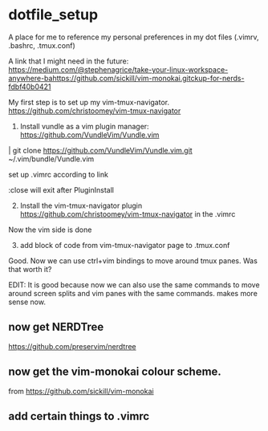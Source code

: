 # dotfile_setup
A place for me to reference my personal preferences in my dot files (.vimrv, .bashrc, .tmux.conf)

A link that I might need in the future: https://medium.com/@stephenagrice/take-your-linux-workspace-anywhere-bahttps://github.com/sickill/vim-monokai.gitckup-for-nerds-fdbf40b0421

My first step is to set up my vim-tmux-navigator. https://github.com/christoomey/vim-tmux-navigator

1. Install vundle as a vim plugin manager: https://github.com/VundleVim/Vundle.vim

| git clone https://github.com/VundleVim/Vundle.vim.git ~/.vim/bundle/Vundle.vim

set up .vimrc according to link

:close will exit after PluginInstall

2. Install the vim-tmux-navigator plugin https://github.com/christoomey/vim-tmux-navigator in the .vimrc

Now the vim side is done 

3. add block of code from vim-tmux-navigator page to .tmux.conf

Good. Now we can use ctrl+vim bindings to move around tmux panes. Was that worth it? 

EDIT:   It is good because now we can also use the same commands to move around screen splits and vim panes with the same commands. makes more sense now. 


## now get NERDTree

https://github.com/preservim/nerdtree

## now get the vim-monokai colour scheme.

from https://github.com/sickill/vim-monokai

## add certain things to .vimrc
